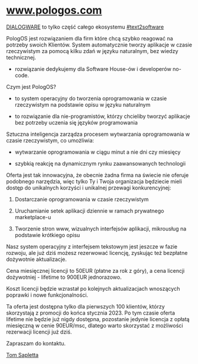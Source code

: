 # www.pologos.com


[DIALOGWARE](https://www.dialogware.com/) to tylko część całego ekosystemu [#text2software](http://text.to.software)

PologOS jest rozwiązaniem dla firm które chcą szybko reagować na potrzeby swoich Klientów. System automatycznie tworzy aplikacje w czasie rzeczywistym za pomocą kilku zdań w języku naturalnym, bez wiedzy technicznej.


+ rozwiązanie dedykujemy dla Software House-ów i developerów no-code.


Czym jest PologOS?

+ to system operacyjny do tworzenia oprogramowania w czasie rzeczywistym na podstawie opisu w języku naturalnym

+ to rozwiązanie dla nie-programistów, którzy chcieliby tworzyć aplikacje bez potrzeby uczenia się języków programowania


Sztuczna inteligencja zarządza procesem wytwarzania oprogramowania w czasie rzeczywistym, co umożliwia:

+ wytwarzanie oprogramowania w ciągu minut a nie dni czy miesięcy

+ szybkią reakcję na dynamicznym rynku zaawansowanych technologii


Oferta jest tak innowacyjna, że obecnie żadna firma na świecie nie oferuje podobnego narzędzia, więc tylko Ty i Twoja organizacja będziecie mieli dostęp do unikalnych korzyści i unikalnej przewagi konkurencyjnej:


1. Dostarczanie oprogramowania w czasie rzeczywistym 

2. Uruchamianie setek aplikacji dziennie w ramach prywatnego marketplace-u

3. Tworzenie stron www, wizualnych interfejsów aplikacji, mikrousług na podstawie krótkiego opisu


Nasz system operacyjny z interfejsem tekstowym jest jeszcze w fazie rozwoju, ale już dziś możesz rezerwować licencję, zyskując też bezpłatne dożywotnie aktualizacje.

Cena miesięcznej licencji to 50EUR (płatne za rok z góry), a cena licencji dożywotniej - lifetime to 900EUR jednorazowo.

Koszt licencji będzie wzrastał po kolejnych aktualizacjach wnoszących poprawki i nowe funkcjonalności.


Ta oferta jest dostępna tylko dla pierwszych 100 klientów, którzy skorzystają z promocji do końca stycznia 2023. Po tym czasie oferta lifetime nie będzie już nigdy dostępna, pozostanie jedynie licencja z opłatą miesięczną w cenie 90EUR/msc, dlatego warto skorzystać z możliwości rezerwacji licencji już dziś.

Zapraszam do kontaktu.


[Tom Sapletta](https://www.linkedin.com/in/tom-sapletta-com/)
